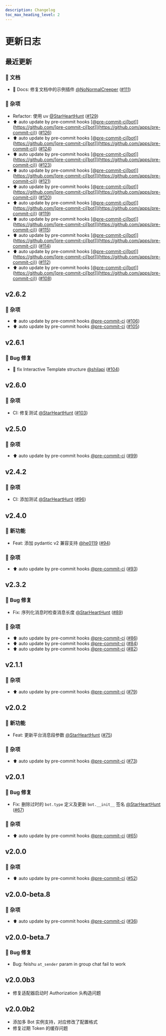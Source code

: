 ```yaml
---
description: Changelog
toc_max_heading_level: 2
---
```


# 更新日志

## 最近更新

### 📝 文档

- :memo: Docs: 修复文档中的示例插件 [@NoNormalCreeper](https://github.com/NoNormalCreeper) ([#111](https://github.com/nonebot/adapter-feishu/pull/111))

### 💫 杂项

- Refactor: 使用 uv [@StarHeartHunt](https://github.com/StarHeartHunt) ([#129](https://github.com/nonebot/adapter-feishu/pull/129))
- :arrow_up: auto update by pre-commit hooks [@[pre-commit-ci[bot]](https://github.com/apps/pre-commit-ci)](<https://github.com/[pre-commit-ci[bot]](https://github.com/apps/pre-commit-ci)>) ([#126](https://github.com/nonebot/adapter-feishu/pull/126))
- :arrow_up: auto update by pre-commit hooks [@[pre-commit-ci[bot]](https://github.com/apps/pre-commit-ci)](<https://github.com/[pre-commit-ci[bot]](https://github.com/apps/pre-commit-ci)>) ([#124](https://github.com/nonebot/adapter-feishu/pull/124))
- :arrow_up: auto update by pre-commit hooks [@[pre-commit-ci[bot]](https://github.com/apps/pre-commit-ci)](<https://github.com/[pre-commit-ci[bot]](https://github.com/apps/pre-commit-ci)>) ([#123](https://github.com/nonebot/adapter-feishu/pull/123))
- :arrow_up: auto update by pre-commit hooks [@[pre-commit-ci[bot]](https://github.com/apps/pre-commit-ci)](<https://github.com/[pre-commit-ci[bot]](https://github.com/apps/pre-commit-ci)>) ([#121](https://github.com/nonebot/adapter-feishu/pull/121))
- :arrow_up: auto update by pre-commit hooks [@[pre-commit-ci[bot]](https://github.com/apps/pre-commit-ci)](<https://github.com/[pre-commit-ci[bot]](https://github.com/apps/pre-commit-ci)>) ([#120](https://github.com/nonebot/adapter-feishu/pull/120))
- :arrow_up: auto update by pre-commit hooks [@[pre-commit-ci[bot]](https://github.com/apps/pre-commit-ci)](<https://github.com/[pre-commit-ci[bot]](https://github.com/apps/pre-commit-ci)>) ([#119](https://github.com/nonebot/adapter-feishu/pull/119))
- :arrow_up: auto update by pre-commit hooks [@[pre-commit-ci[bot]](https://github.com/apps/pre-commit-ci)](<https://github.com/[pre-commit-ci[bot]](https://github.com/apps/pre-commit-ci)>) ([#115](https://github.com/nonebot/adapter-feishu/pull/115))
- :arrow_up: auto update by pre-commit hooks [@[pre-commit-ci[bot]](https://github.com/apps/pre-commit-ci)](<https://github.com/[pre-commit-ci[bot]](https://github.com/apps/pre-commit-ci)>) ([#114](https://github.com/nonebot/adapter-feishu/pull/114))
- :arrow_up: auto update by pre-commit hooks [@[pre-commit-ci[bot]](https://github.com/apps/pre-commit-ci)](<https://github.com/[pre-commit-ci[bot]](https://github.com/apps/pre-commit-ci)>) ([#112](https://github.com/nonebot/adapter-feishu/pull/112))
- :arrow_up: auto update by pre-commit hooks [@[pre-commit-ci[bot]](https://github.com/apps/pre-commit-ci)](<https://github.com/[pre-commit-ci[bot]](https://github.com/apps/pre-commit-ci)>) ([#108](https://github.com/nonebot/adapter-feishu/pull/108))

## v2.6.2

### 💫 杂项

- :arrow_up: auto update by pre-commit hooks [@pre-commit-ci](https://github.com/pre-commit-ci) ([#106](https://github.com/nonebot/adapter-feishu/pull/106))
- :arrow_up: auto update by pre-commit hooks [@pre-commit-ci](https://github.com/pre-commit-ci) ([#105](https://github.com/nonebot/adapter-feishu/pull/105))

## v2.6.1

### 🐛 Bug 修复

- :bug: fix Interactive Template structure [@shilapi](https://github.com/shilapi) ([#104](https://github.com/nonebot/adapter-feishu/pull/104))

## v2.6.0

### 💫 杂项

- CI: 修复测试 [@StarHeartHunt](https://github.com/StarHeartHunt) ([#103](https://github.com/nonebot/adapter-feishu/pull/103))

## v2.5.0

### 💫 杂项

- :arrow_up: auto update by pre-commit hooks [@pre-commit-ci](https://github.com/pre-commit-ci) ([#99](https://github.com/nonebot/adapter-feishu/pull/99))

## v2.4.2

### 💫 杂项

- CI: 添加测试 [@StarHeartHunt](https://github.com/StarHeartHunt) ([#96](https://github.com/nonebot/adapter-feishu/pull/96))

## v2.4.0

### 🚀 新功能

- Feat: 添加 pydantic v2 兼容支持 [@he0119](https://github.com/he0119) ([#94](https://github.com/nonebot/adapter-feishu/pull/94))

### 💫 杂项

- :arrow_up: auto update by pre-commit hooks [@pre-commit-ci](https://github.com/pre-commit-ci) ([#93](https://github.com/nonebot/adapter-feishu/pull/93))

## v2.3.2

### 🐛 Bug 修复

- Fix: 序列化消息时检查消息长度 [@StarHeartHunt](https://github.com/StarHeartHunt) ([#89](https://github.com/nonebot/adapter-feishu/pull/89))

### 💫 杂项

- :arrow_up: auto update by pre-commit hooks [@pre-commit-ci](https://github.com/pre-commit-ci) ([#86](https://github.com/nonebot/adapter-feishu/pull/86))
- :arrow_up: auto update by pre-commit hooks [@pre-commit-ci](https://github.com/pre-commit-ci) ([#84](https://github.com/nonebot/adapter-feishu/pull/84))
- :arrow_up: auto update by pre-commit hooks [@pre-commit-ci](https://github.com/pre-commit-ci) ([#82](https://github.com/nonebot/adapter-feishu/pull/82))

## v2.1.1

### 💫 杂项

- :arrow_up: auto update by pre-commit hooks [@pre-commit-ci](https://github.com/pre-commit-ci) ([#79](https://github.com/nonebot/adapter-feishu/pull/79))

## v2.0.2

### 🚀 新功能

- Feat: 更新平台消息段参数 [@StarHeartHunt](https://github.com/StarHeartHunt) ([#75](https://github.com/nonebot/adapter-feishu/pull/75))

### 💫 杂项

- :arrow_up: auto update by pre-commit hooks [@pre-commit-ci](https://github.com/pre-commit-ci) ([#73](https://github.com/nonebot/adapter-feishu/pull/73))

## v2.0.1

### 🐛 Bug 修复

- Fix: 删除过时的 `bot.type` 定义及更新 `bot.__init__` 签名 [@StarHeartHunt](https://github.com/StarHeartHunt) ([#67](https://github.com/nonebot/adapter-feishu/pull/67))

### 💫 杂项

- :arrow_up: auto update by pre-commit hooks [@pre-commit-ci](https://github.com/pre-commit-ci) ([#65](https://github.com/nonebot/adapter-feishu/pull/65))

## v2.0.0

### 💫 杂项

- :arrow_up: auto update by pre-commit hooks [@pre-commit-ci](https://github.com/pre-commit-ci) ([#52](https://github.com/nonebot/adapter-feishu/pull/52))

## v2.0.0-beta.8

### 💫 杂项

- :arrow_up: auto update by pre-commit hooks [@pre-commit-ci](https://github.com/pre-commit-ci) ([#36](https://github.com/nonebot/adapter-feishu/pull/36))

## v2.0.0-beta.7

### 🐛 Bug 修复

- Bug: feishu `at_sender` param in group chat fail to work

## v2.0.0b3

- 修复适配器启动时 Authorization 头构造问题

## v2.0.0b2

- 添加多 Bot 实例支持，对应修改了配置格式
- 修复过期 Token 的缓存问题

